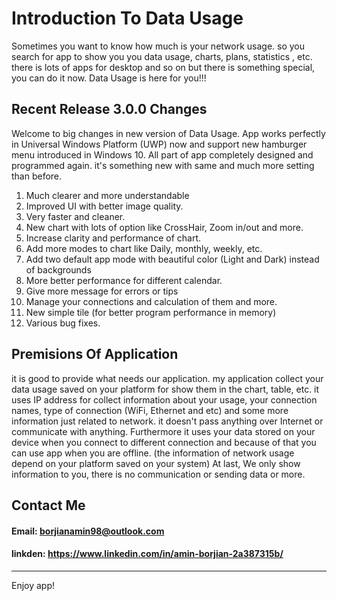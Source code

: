# Introduction To Data Usage
Sometimes you want to know how much is your network usage. so you search for app to show you you data usage, charts, plans, statistics , etc. there is lots of apps for desktop and so on but there is something special, you can do it now. Data Usage is here for you!!!  

## Recent Release 3.0.0 Changes
Welcome to big changes in new version of Data Usage.
App works perfectly in Universal Windows Platform (UWP) now and support new hamburger menu introduced in Windows 10. All part of app completely designed and programmed again. it's something new with same and much more setting than before.
1. Much clearer and more understandable
2. Improved UI with better image quality.
3. Very faster and cleaner.
4. New chart with lots of option like CrossHair, Zoom in/out and more.
5. Increase clarity and performance of chart.
6. Add more modes to chart like Daily, monthly, weekly, etc.
7. Add two default app mode with beautiful color (Light and Dark) instead of backgrounds
8. More better performance for different calendar.
9. Give more message for errors or tips
10. Manage your connections and calculation of them and more.
11. New simple tile (for better program performance in memory)
12. Various bug fixes.

## Premisions Of Application
it is good to provide what needs our application. my application collect your data usage saved on your platform for show them in the chart, table, etc. it uses IP address for collect information about your usage, your connection names, type of connection (WiFi, Ethernet and etc) and some more information just related to network. it doesn't pass anything over Internet or communicate with anything. Furthermore it uses your data stored on your device when you connect to different connection and because of that you can use app when you are offline. (the information of network usage depend on your platform saved on your system)
At last, We only show information to you, there is no communication or sending data or more.

## Contact Me
#### Email: borjianamin98@outlook.com
#### linkden: https://www.linkedin.com/in/amin-borjian-2a387315b/

---
Enjoy app!
